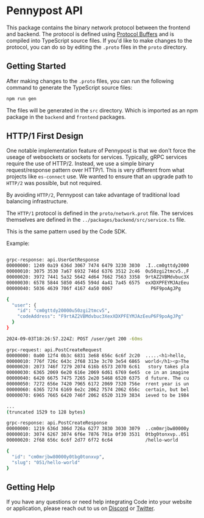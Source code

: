 # Pennypost API

This package contains the binary network protocol between the frontend and
backend. The protocol is defined using [Protocol
Buffers](https://developers.google.com/protocol-buffers) and is compiled into
TypeScript source files. If you'd like to make changes to the protocol, you can
do so by editing the `.proto` files in the `proto` directory.

## Getting Started

After making changes to the `.proto` files, you can run the following command to
generate the TypeScript source files:

```bash
npm run gen
```

The files will be generated in the `src` directory. Which is imported as an npm
package in the `backend` and `frontend` packages.

## HTTP/1 First Design

One notable implementation feature of Pennypost is that we don't force the
useage of websockets or sockets for services. Typically, gRPC services require
the use of HTTP/2. Instead, we use a simple binary request/response pattern over
HTTP/1. This is very different from what projects like `es-connect` use. We
wanted to ensure that an upgrade path to `HTTP/2` was possible, but not
required.

By avoiding `HTTP/2`, Pennypost can take advantage of traditional load balancing
infrastructure.

The `HTTP/1` protocol is defined in the `proto/network.prot` file. The services
themselves are defined in the `../packages/backend/src/service.ts` file.

This is the same pattern used by the Code SDK.

Example:

```bash

grpc-response: api.UserGetResponse
00000000: 1249 0a19 636d 3067 7474 6479 3230 3030  .I..cm0gttdy2000
00000010: 3075 3530 7a67 6932 746d 6376 3512 2c46  0u50zgi2tmcv5.,F
00000020: 3972 7441 5a32 5642 4d64 7662 7563 3358  9rtAZ2VBMdvbuc3X
00000030: 6578 5844 5850 4645 594d 4a41 7a45 6575  exXDXPFEYMJAzEeu
00000040: 5036 4639 706f 4167 4a50 0067              P6F9poAgJPg

{
  "user": {
    "id": "cm0gttdy20000u50zgi2tmcv5",
    "codeAddress": "F9rtAZ2VBMdvbuc3XexXDXPFEYMJAzEeuP6F9poAgJPg"
  }
}

2024-09-03T18:26:57.224Z: POST /user/get 200 -60ms

grpc-request: api.PostCreateRequest
00000000: 0a00 12f4 0b3c 6831 3e68 656c 6c6f 2c20  .....<h1>hello, 
00000010: 776f 726c 643c 2f68 313e 3c70 3e54 6865  world</h1><p>The
00000020: 2073 746f 7279 2074 616b 6573 2070 6c61   story takes pla
00000030: 6365 2069 6e20 616e 2069 6d61 6769 6e65  ce in an imagine
00000040: 6420 6675 7475 7265 2e20 5468 6520 6375  d future. The cu
00000050: 7272 656e 7420 7965 6172 2069 7320 756e  rrent year is un
00000060: 6365 7274 6169 6e2c 2062 7574 2062 656c  certain, but bel
00000070: 6965 7665 6420 746f 2062 6520 3139 3834  ieved to be 1984

...
(truncated 1529 to 128 bytes)

grpc-response: api.PostCreateResponse
00000000: 1219 636d 306d 726a 6277 3830 3030 3079  ..cm0mrjbw80000y
00000010: 3074 6267 3074 6f6e 7876 701a 0f30 3531  0tbg0tonxvp..051
00000020: 2f68 656c 6c6f 2d77 6f72 6c64            /hello-world

{
  "id": "cm0mrjbw80000y0tbg0tonxvp",
  "slug": "051/hello-world"
}
```

## Getting Help

If you have any questions or need help integrating Code into your website or
application, please reach out to us on [Discord](https://discord.gg/T8Tpj8DBFp)
or [Twitter](https://twitter.com/getcode).

